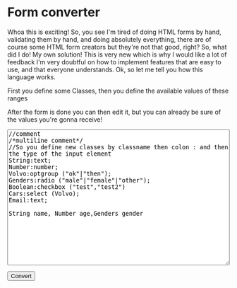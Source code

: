 <script type="text/javascript" src="formParser.js"></script>
<script type="text/javascript" src="convert.js"></script>
<style>pre {
    white-space: pre-wrap;       /* Since CSS 2.1 */
    white-space: -moz-pre-wrap;  /* Mozilla, since 1999 */
    white-space: -pre-wrap;      /* Opera 4-6 */
    white-space: -o-pre-wrap;    /* Opera 7 */
    word-wrap: break-word;       /* Internet Explorer 5.5+ */
}

#input{
width:100%;
min-height: 23em;
font-family:monospace;
}
form span {
    display: block;
}
</style>
# Form converter
Whoa this is exciting! So, you see I'm tired of doing HTML forms by hand, validating them by hand, and doing absolutely everything, there are of course some HTML form creators but they're not that good, right?
So, what did I do! My own solution! This is very new which is why I would like a lot of feedback I'm very doubtful on how to implement features that are easy to use, and that everyone understands.
Ok, so let me tell you how this language works.

First you define some Classes, then you define the available values of these ranges

After the form is done you can then edit it, but you can already be sure of the values you're gonna receive!
<textarea id="input">
//comment
/*multiline comment*/
//So you define new classes by classname then colon : and then the type of the input element
String:text;
Number:number;
Volvo:optgroup ("ok"|"then");
Genders:radio ("male"|"female"|"other");
Boolean:checkbox ("test","test2")
Cars:select (Volvo);
Email:text;

String name, Number age,Genders gender</textarea>
<button onclick="lol()">Convert</button>
<div id="result"></div>
<pre id="preview"></pre>
